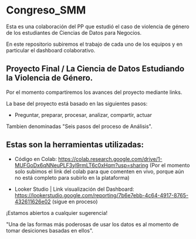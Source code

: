 # Congreso_SMM
Esta es una colaboración del PP que estudió el caso de violencia de género de los estudiantes de Ciencias de Datos para Negocios.

En este repositorio subiremos el trabajo de cada uno de los equipos y en particular el dashboard colaborativo.


## Proyecto Final / La Ciencia de Datos Estudiando la Violencia de Género.
Por el momento compartiremos los avances del proyecto mediante links.


La base del proyecto está basado en las siguientes pasos:

- Preguntar, preparar, procesar, analizar, compartir, actuar 

Tambien denominadas "Seis pasos del proceso de Análisis".


## Estas son la herramientas utilizadas:

- Código en Colab: https://colab.research.google.com/drive/1-MUFGoDx6qNNeuPLF3yl9rmLT6c0xHqm?usp=sharing
(Por el momento solo subimos el link del colab para que comenten en vivo, porque aún no está completo para subirlo en la plataforma)

 - Looker Studio | Link visualización del Dashboard: https://lookerstudio.google.com/reporting/7b6e7ebb-4c64-4917-8765-432611626e02
(sigue en proceso)


¡Estamos abiertos a cualquier sugerencia!

"Una de las formas más poderosas de usar los datos es al momento de tomar desiciones basadas en ellos".


